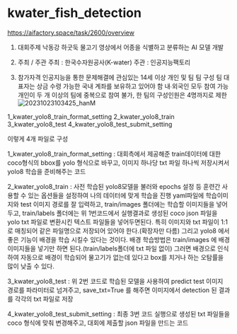 # kwater_fish_detection

https://aifactory.space/task/2600/overview


1. 대회주제
낙동강 하굿둑 물고기 영상에서 어종을 식별하고 분류하는 AI 모델 개발

2. 주최 / 주관
주최 : 한국수자원공사(K-water)
주관 : 인공지능팩토리

3. 참가자격
인공지능을 통한 문제해결에 관심있는 14세 이상 개인 및 팀
팀 구성 
팀 대표자는 상금 수령 가능한 국내 계좌를 보유하고 있어야 함
내∙외국인 모두 참여 가능
개인이 두 개 이상의 팀에 중복으로 참여 불가, 한 팀의 구성인원은 4명까지로 제한 
 ![20231023103425_hanM](https://github.com/AIParkDH/kwater_fish_detection/assets/130961538/0fde8eb4-d73e-4a20-bb14-47a80eb31731)




1_kwater_yolo8_train_format_setting
2_kwater_yolo8_train
3_kwater_yolo8_test
4_kwater_yolo8_test_submit_setting

이렇게 4개 파일로 구성

1_kwater_yolo8_train_format_setting : 대회측에서 제공해준 train데이터에 대한 coco형식의 bbox를 yolo 형식으로 바꾸고,
                                      이미지 하나당 txt 파일 하나씩 저장시켜서 yolo8 학습을 준비해주는 코드

2_kwater_yolo8_train : 사전 학습된 yolo8모델을 불러와 epochs 설정 등 훈련간 사용할 수 있는 옵션들을 설정하여 나의 데이터에 맞게 학습을 진행
                       yaml파일에 학습이미지와 test 이미지 경로를 잘 입력하고, train/images 폴더에는 학습할 이미지들을 넣어두고,
                       train/labels 폴더에는 위 1번코드에서 실행결과로 생성된 coco json 파일을 yolo txt 파일로 변환시킨 텍스트 파일들을 넣어두면된다.
                       특히 이미지와 txt 파일이 1:1로 매칭되어 같은 파일명으로 저장되어 있어야 한다.(확장자만 다름)
                       그리고 yolo8 에서 좋은 기능이 배경을 학습 시킬수 있다는 것이다.
                       배경 학습방법은 train/images 에 배경 이미지들을 넣기만 하면 된다.(train/labels폴더에 txt 파일 없이)
                       그러면 배경으로 인식하여 자동으로 배경이 학습되어 물고기가 없는데 있다고 box를 치거나 하는 오탐률을 많이 낮출 수 있다.

3_kwater_yolo8_test : 위 2번 코드로 학습된 모델을 사용하여 predict 
                      test 이미지 경로를 파라미터로 넘겨주고, save_txt=True 를 해주면 이미지에서 detection 된 결과를 각각의 txt 파일로 저장

4_kwater_yolo8_test_submit_setting : 최종 3번 코드 실행으로 생성된 txt 파일들을 coco 형식에 맞춰 변경해주고, 대회에 제출할 json 파일을 만드는 코드

